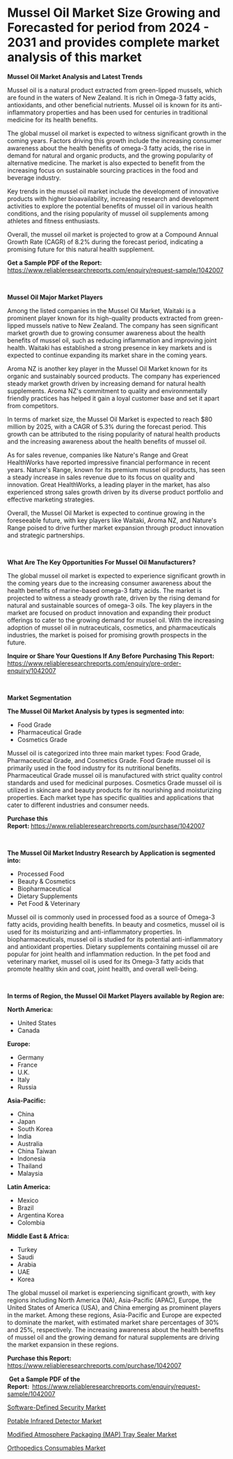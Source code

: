 <p><h1>Mussel Oil Market Size Growing and Forecasted for period from 2024 - 2031 and provides complete market analysis of this market</h1></p><p><strong>Mussel Oil Market Analysis and Latest Trends</strong></p>
<p><p>Mussel oil is a natural product extracted from green-lipped mussels, which are found in the waters of New Zealand. It is rich in Omega-3 fatty acids, antioxidants, and other beneficial nutrients. Mussel oil is known for its anti-inflammatory properties and has been used for centuries in traditional medicine for its health benefits.</p><p>The global mussel oil market is expected to witness significant growth in the coming years. Factors driving this growth include the increasing consumer awareness about the health benefits of omega-3 fatty acids, the rise in demand for natural and organic products, and the growing popularity of alternative medicine. The market is also expected to benefit from the increasing focus on sustainable sourcing practices in the food and beverage industry.</p><p>Key trends in the mussel oil market include the development of innovative products with higher bioavailability, increasing research and development activities to explore the potential benefits of mussel oil in various health conditions, and the rising popularity of mussel oil supplements among athletes and fitness enthusiasts.</p><p>Overall, the mussel oil market is projected to grow at a Compound Annual Growth Rate (CAGR) of 8.2% during the forecast period, indicating a promising future for this natural health supplement.</p></p>
<p><strong>Get a Sample PDF of the Report:&nbsp;</strong> <a href="https://www.reliableresearchreports.com/enquiry/request-sample/1042007">https://www.reliableresearchreports.com/enquiry/request-sample/1042007</a></p>
<p>&nbsp;</p>
<p><strong>Mussel Oil Major Market Players</strong></p>
<p><p>Among the listed companies in the Mussel Oil Market, Waitaki is a prominent player known for its high-quality products extracted from green-lipped mussels native to New Zealand. The company has seen significant market growth due to growing consumer awareness about the health benefits of mussel oil, such as reducing inflammation and improving joint health. Waitaki has established a strong presence in key markets and is expected to continue expanding its market share in the coming years.</p><p>Aroma NZ is another key player in the Mussel Oil Market known for its organic and sustainably sourced products. The company has experienced steady market growth driven by increasing demand for natural health supplements. Aroma NZ's commitment to quality and environmentally friendly practices has helped it gain a loyal customer base and set it apart from competitors.</p><p>In terms of market size, the Mussel Oil Market is expected to reach $80 million by 2025, with a CAGR of 5.3% during the forecast period. This growth can be attributed to the rising popularity of natural health products and the increasing awareness about the health benefits of mussel oil.</p><p>As for sales revenue, companies like Nature's Range and Great HealthWorks have reported impressive financial performance in recent years. Nature's Range, known for its premium mussel oil products, has seen a steady increase in sales revenue due to its focus on quality and innovation. Great HealthWorks, a leading player in the market, has also experienced strong sales growth driven by its diverse product portfolio and effective marketing strategies.</p><p>Overall, the Mussel Oil Market is expected to continue growing in the foreseeable future, with key players like Waitaki, Aroma NZ, and Nature's Range poised to drive further market expansion through product innovation and strategic partnerships.</p></p>
<p>&nbsp;</p>
<p><strong>What Are The Key Opportunities For Mussel Oil Manufacturers?</strong></p>
<p><p>The global mussel oil market is expected to experience significant growth in the coming years due to the increasing consumer awareness about the health benefits of marine-based omega-3 fatty acids. The market is projected to witness a steady growth rate, driven by the rising demand for natural and sustainable sources of omega-3 oils. The key players in the market are focused on product innovation and expanding their product offerings to cater to the growing demand for mussel oil. With the increasing adoption of mussel oil in nutraceuticals, cosmetics, and pharmaceuticals industries, the market is poised for promising growth prospects in the future.</p></p>
<p><strong>Inquire or Share Your Questions If Any Before Purchasing This Report:</strong> <a href="https://www.reliableresearchreports.com/enquiry/pre-order-enquiry/1042007">https://www.reliableresearchreports.com/enquiry/pre-order-enquiry/1042007</a></p>
<p>&nbsp;</p>
<p><strong>Market Segmentation</strong></p>
<p><strong>The Mussel Oil Market Analysis by types is segmented into:</strong></p>
<p><ul><li>Food Grade</li><li>Pharmaceutical Grade</li><li>Cosmetics Grade</li></ul></p>
<p><p>Mussel oil is categorized into three main market types: Food Grade, Pharmaceutical Grade, and Cosmetics Grade. Food Grade mussel oil is primarily used in the food industry for its nutritional benefits. Pharmaceutical Grade mussel oil is manufactured with strict quality control standards and used for medicinal purposes. Cosmetics Grade mussel oil is utilized in skincare and beauty products for its nourishing and moisturizing properties. Each market type has specific qualities and applications that cater to different industries and consumer needs.</p></p>
<p><strong>Purchase this Report:&nbsp;</strong><a href="https://www.reliableresearchreports.com/purchase/1042007">https://www.reliableresearchreports.com/purchase/1042007</a></p>
<p>&nbsp;</p>
<p><strong>The Mussel Oil Market Industry Research by Application is segmented into:</strong></p>
<p><ul><li>Processed Food</li><li>Beauty & Cosmetics</li><li>Biopharmaceutical</li><li>Dietary Supplements</li><li>Pet Food & Veterinary</li></ul></p>
<p><p>Mussel oil is commonly used in processed food as a source of Omega-3 fatty acids, providing health benefits. In beauty and cosmetics, mussel oil is used for its moisturizing and anti-inflammatory properties. In biopharmaceuticals, mussel oil is studied for its potential anti-inflammatory and antioxidant properties. Dietary supplements containing mussel oil are popular for joint health and inflammation reduction. In the pet food and veterinary market, mussel oil is used for its Omega-3 fatty acids that promote healthy skin and coat, joint health, and overall well-being.</p></p>
<p>&nbsp;</p>
<p><strong>In terms of Region, the Mussel Oil Market Players available by Region are:</strong></p>
<p>
    <p> <strong> North America: </strong>
        <ul>
            <li>United States</li>
            <li>Canada</li>
        </ul>
        </p> 
    <p> <strong> Europe: </strong>
        <ul>
            <li>Germany</li>
            <li>France</li>
            <li>U.K.</li>
            <li>Italy</li>
            <li>Russia</li>
        </ul>
        </p> 
    <p> <strong> Asia-Pacific: </strong>
        <ul>
            <li>China</li>
            <li>Japan</li>
            <li>South Korea</li>
            <li>India</li>
            <li>Australia</li>
            <li>China Taiwan</li>
            <li>Indonesia</li>
            <li>Thailand</li>
            <li>Malaysia</li>
        </ul>
        </p> 
    <p> <strong> Latin America: </strong>
        <ul>
            <li>Mexico</li>
            <li>Brazil</li>
            <li>Argentina Korea</li>
            <li>Colombia</li>
        </ul>
        </p> 
    <p> <strong> Middle East & Africa: </strong>
        <ul>
            <li>Turkey</li>
            <li>Saudi</li>
            <li>Arabia</li>
            <li>UAE</li>
            <li>Korea</li>
        </ul>
    </p>
    </p>
<p><p>The global mussel oil market is experiencing significant growth, with key regions including North America (NA), Asia-Pacific (APAC), Europe, the United States of America (USA), and China emerging as prominent players in the market. Among these regions, Asia-Pacific and Europe are expected to dominate the market, with estimated market share percentages of 30% and 25%, respectively. The increasing awareness about the health benefits of mussel oil and the growing demand for natural supplements are driving the market expansion in these regions.</p></p>
<p><strong>Purchase this Report: </strong><a href="https://www.reliableresearchreports.com/purchase/1042007">https://www.reliableresearchreports.com/purchase/1042007</a></p>
<p>&nbsp;<strong>Get a Sample PDF of the Report:&nbsp;&nbsp;</strong><a href="https://www.reliableresearchreports.com/enquiry/request-sample/1042007">https://www.reliableresearchreports.com/enquiry/request-sample/1042007</a></p>
<p><strong></strong></p>
<p><p><a href="https://view.publitas.com/reportprime-1/software-defined-security-market-size-share-trends-analysis-report-by-material-by-type-by-end-user-by-region-and-segment-forecasts-2023-2030/">Software-Defined Security Market</a></p><p><a href="https://view.publitas.com/reportprime-1/potable-infrared-detector-market-size-focuses-on-market-dynamics-in-depth-analysis-and-future-projections-of-its-market-forecasted-for-period-from-2023-to-2030/">Potable Infrared Detector Market</a></p><p><a href="https://zircon-bluebell-299.notion.site/Modified-Atmosphere-Packaging-MAP-Tray-Sealer-Market-Size-Global-Industry-Overview-Market-Segmen-e0a1e84c792949bd9291dc607f4586bc">Modified Atmosphere Packaging (MAP) Tray Sealer Market</a></p><p><a href="https://view.publitas.com/reportprime-1/orthopedics-consumables-market-dynamics-2023-2030-also-about-its-market-trends-projections-and-opportunities/">Orthopedics Consumables Market</a></p></p>
